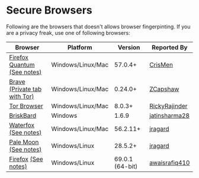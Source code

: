 # Secure Browsers
Following are the browsers that doesn't allows browser fingerpinting. If you are a privacy freak, use one of following browsers:

| Browser | Platform | Version | Reported By |
| ------------- | ------------- | ------------- | ------------- |
| [Firefox Quantum](https://www.mozilla.org/en-US/firefox/) [(See notes)](firefox_quantum_notes.md) | Windows/Linux/Mac | 57.0.4+ | [CrisMen](https://github.com/CrisMen) |
| [Brave](https://brave.com/) [(Private tab with Tor)](https://brave.com/tor-tabs-beta) | Windows/Linux/Mac | 0.24.0+| [ZCapshaw](https://github.com/zcapshaw) |
| [Tor Browser](https://www.torproject.org/download/download) | Windows/Linux/Mac | 8.0.3+| [RickyRajinder](https://github.com/rickyrajinder) |
| [BriskBard](https://www.briskbard.com/index.php?lang=en) | Windows| 1.6.9| [jatinsharma28](https://github.com/jatinsharma28)|
| [Waterfox](https://www.waterfox.net/) [(See notes)](waterfox_notes.md) | Windows/Linux/Mac | 56.2.11+ | [jragard](https://github.com/jragard) |
| [Pale Moon](https://www.palemoon.org/) [(See notes)](pale_moon_notes.md) | Windows/Linux | 28.5.2+ | [jragard](https://github.com/jragard) |
| [Firefox](https://www.mozilla.org/en-US/firefox/download/) [(See notes)](https://github.com/awaisrafiq410/hacktoberfest2019/blob/master/awais.md) | Windows/Linux | 69.0.1 (64-bit) | [awaisrafiq410](https://github.com/awaisrafiq410) |
